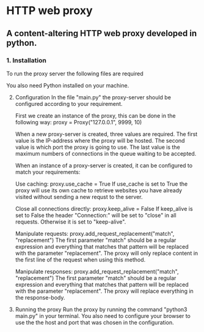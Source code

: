# HTTP web proxy
## A content-altering HTTP web proxy developed in python.

### 1. Installation
To run the proxy server the following files are required

   You also need Python installed on your machine.

2. Configuration
   In the file "main.py" the proxy-server should be configured according to your requirement.

   First we create an instance of the proxy, this can be done in the following way:
   	 proxy = Proxy("127.0.0.1", 9999, 10)

   When a new proxy-server is created, three values are required. The first value is the IP-address where the proxy will be hosted. The second value is which port the proxy is going to use. The last value is the maximum numbers of connections in the queue waiting to be accepted.

   When an instance of a proxy-server is created, it can be configured to match your requirements:
   
   	Use caching:
	proxy.use_cache = True
	If use_cache is set to True the proxy will use its own cache to retrieve websites you have already visited without sending a new requst to the server.

	Close all connections directly:
	proxy.keep_alive = False
	If keep_alive is set to False the header "Connection:" will be set to "close" in all requests. Otherwise it is set to "keep-alive".

	Manipulate requests:
	proxy.add_request_replacement("match", "replacement")
	The first parameter "match" should be a regular expression and everything that matches that pattern will be replaced with the parameter "replacement". The proxy will only replace content in the first line of the request when using this method.

	Manipulate responses:
	proxy.add_request_replacement("match", "replacement")
	The first parameter "match" should be a regular expression and everything that matches that pattern will be replaced with the parameter "replacement". The proxy will replace everything in the response-body.

3. Running the proxy
   Run the proxy by running the command "python3 main.py" in your terminal. You also need to configure your browser to use the the host and port that was chosen in the configuration.
